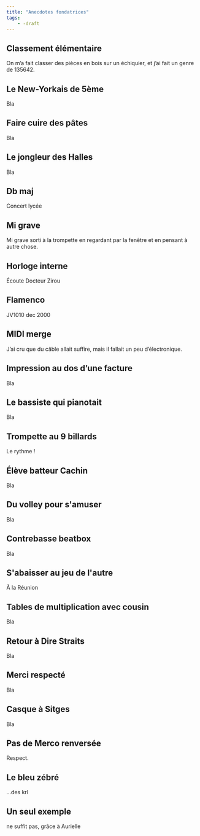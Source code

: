 ```yaml
---
title: "Anecdotes fondatrices"
tags:
    - -draft
---
```


## Classement élémentaire

On m’a fait classer des pièces en bois sur un échiquier,
et j’ai fait un genre de 135642.

## Le New-Yorkais de 5ème

Bla

## Faire cuire des pâtes

Bla

## Le jongleur des Halles

Bla

## Db maj

Concert lycée

## Mi grave

Mi grave sorti à la trompette en regardant par la fenêtre et en pensant à autre chose.

## Horloge interne

Écoute Docteur Zirou

## Flamenco

JV1010 dec 2000

## MIDI merge

J’ai cru que du câble allait suffire, mais il fallait un peu d’électronique.

## Impression au dos d’une facture

Bla

## Le bassiste qui pianotait

Bla

## Trompette au 9 billards

 Le rythme !

## Élève batteur Cachin

Bla

## Du volley pour s'amuser

Bla

## Contrebasse beatbox

Bla

## S'abaisser au jeu de l'autre

À la Réunion

## Tables de multiplication avec cousin

Bla

## Retour à Dire Straits

Bla

## Merci respecté

Bla

## Casque à Sitges 

Bla

## Pas de Merco renversée

Respect.

## Le bleu zébré

...des krl

## Un seul exemple

ne suffit pas, grâce à Aurielle
